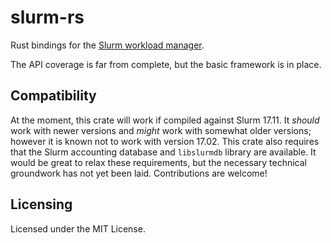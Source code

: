 # slurm-rs

Rust bindings for the [Slurm workload manager](https://slurm.schedmd.com/).

The API coverage is far from complete, but the basic framework is in place.


## Compatibility

At the moment, this crate will work if compiled against Slurm 17.11. It
*should* work with newer versions and *might* work with somewhat older
versions; however it is known not to work with version 17.02. This crate also
requires that the Slurm accounting database and `libslurmdb` library are
available. It would be great to relax these requirements, but the necessary
technical groundwork has not yet been laid. Contributions are welcome!


## Licensing

Licensed under the MIT License.
